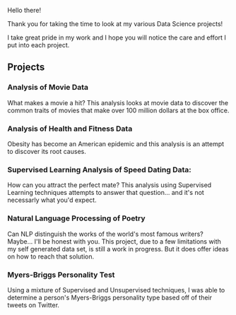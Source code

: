 Hello there! 

Thank you for taking the time to look at my various Data Science projects!

I take great pride in my work and I hope you will notice the care and effort I put into each project.

## Projects

### Analysis of Movie Data 
What makes a movie a hit? This analysis looks at movie data to discover the common traits of movies that make over 100 million dollars at the box office.

### Analysis of Health and Fitness Data
Obesity has become an American epidemic and this analysis is an attempt to discover its root causes.

### Supervised Learning Analysis of Speed Dating Data:
How can you attract the perfect mate? This analysis using Supervised Learning techniques attempts to answer that question... and it's not necessarly what you'd expect.

### Natural Language Processing of Poetry
Can NLP distinguish the works of the world's most famous writers? Maybe... I'll be honest with you. This project, due to a few limitations with my self generated data set, is still a work in progress. But it does offer ideas on how to reach that solution.

### Myers-Briggs Personality Test
Using a mixture of Supervised and Unsupervised techniques, I was able to determine a person's Myers-Briggs personality type based off of their tweets on Twitter. 

